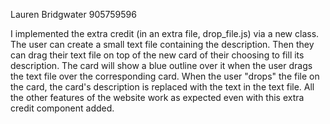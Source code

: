 Lauren Bridgwater
905759596
 
I implemented the extra credit (in an extra file, drop_file.js) via a new class. The user can create a small text file containing the description. Then they can drag their text file on top of the new card of their choosing to fill its description. The card will show a blue outline over it when the user drags the text file over the corresponding card. When the user "drops" the file on the card, the card's description is replaced with the text in the text file. All the other features of the website work as expected even with this extra credit component added.